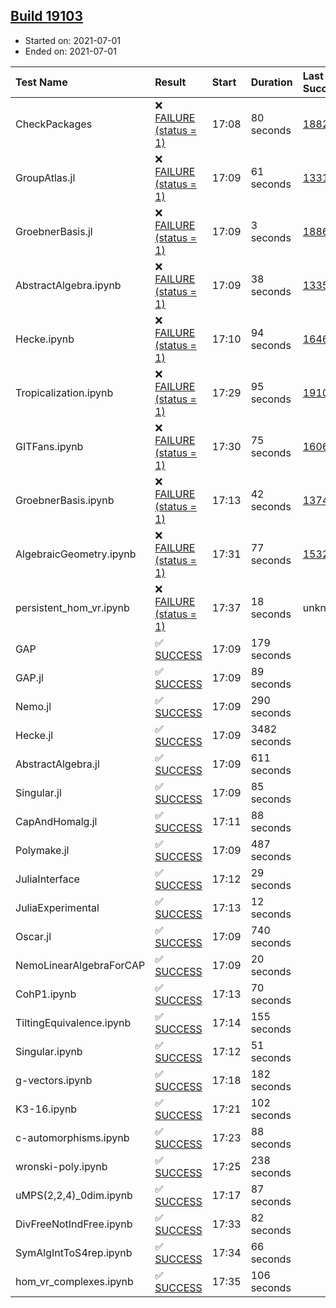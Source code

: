 ## [Build 19103](https://oscarci.mathematik.uni-kl.de/job/oscar/19103/)

* Started on: 2021-07-01
* Ended on: 2021-07-01

| Test Name    | Result | Start | Duration | Last Success | First Failure |
|:-------------|:-------|:------|:---------|:-------------|:--------------|
| CheckPackages | ❌ [FAILURE (status = 1)](https://oscarci.mathematik.uni-kl.de/job/oscar/19103/artifact/logs/build-19103/CheckPackages.log) | 17:08 | 80 seconds | [18822](https://oscarci.mathematik.uni-kl.de/job/oscar/18822/) | [18823](https://oscarci.mathematik.uni-kl.de/job/oscar/18823/) |
| GroupAtlas.jl | ❌ [FAILURE (status = 1)](https://oscarci.mathematik.uni-kl.de/job/oscar/19103/artifact/logs/build-19103/GroupAtlas.jl.log) | 17:09 | 61 seconds | [13311](https://oscarci.mathematik.uni-kl.de/job/oscar/13311/) | [13312](https://oscarci.mathematik.uni-kl.de/job/oscar/13312/) |
| GroebnerBasis.jl | ❌ [FAILURE (status = 1)](https://oscarci.mathematik.uni-kl.de/job/oscar/19103/artifact/logs/build-19103/GroebnerBasis.jl.log) | 17:09 | 3 seconds | [18864](https://oscarci.mathematik.uni-kl.de/job/oscar/18864/) | [18865](https://oscarci.mathematik.uni-kl.de/job/oscar/18865/) |
| AbstractAlgebra.ipynb | ❌ [FAILURE (status = 1)](https://oscarci.mathematik.uni-kl.de/job/oscar/19103/artifact/logs/build-19103/AbstractAlgebra.ipynb.log) | 17:09 | 38 seconds | [13355](https://oscarci.mathematik.uni-kl.de/job/oscar/13355/) | [13356](https://oscarci.mathematik.uni-kl.de/job/oscar/13356/) |
| Hecke.ipynb | ❌ [FAILURE (status = 1)](https://oscarci.mathematik.uni-kl.de/job/oscar/19103/artifact/logs/build-19103/Hecke.ipynb.log) | 17:10 | 94 seconds | [16463](https://oscarci.mathematik.uni-kl.de/job/oscar/16463/) | [16464](https://oscarci.mathematik.uni-kl.de/job/oscar/16464/) |
| Tropicalization.ipynb | ❌ [FAILURE (status = 1)](https://oscarci.mathematik.uni-kl.de/job/oscar/19103/artifact/logs/build-19103/Tropicalization.ipynb.log) | 17:29 | 95 seconds | [19102](https://oscarci.mathematik.uni-kl.de/job/oscar/19102/) | [19103](https://oscarci.mathematik.uni-kl.de/job/oscar/19103/) |
| GITFans.ipynb | ❌ [FAILURE (status = 1)](https://oscarci.mathematik.uni-kl.de/job/oscar/19103/artifact/logs/build-19103/GITFans.ipynb.log) | 17:30 | 75 seconds | [16068](https://oscarci.mathematik.uni-kl.de/job/oscar/16068/) | [16069](https://oscarci.mathematik.uni-kl.de/job/oscar/16069/) |
| GroebnerBasis.ipynb | ❌ [FAILURE (status = 1)](https://oscarci.mathematik.uni-kl.de/job/oscar/19103/artifact/logs/build-19103/GroebnerBasis.ipynb.log) | 17:13 | 42 seconds | [13748](https://oscarci.mathematik.uni-kl.de/job/oscar/13748/) | [13749](https://oscarci.mathematik.uni-kl.de/job/oscar/13749/) |
| AlgebraicGeometry.ipynb | ❌ [FAILURE (status = 1)](https://oscarci.mathematik.uni-kl.de/job/oscar/19103/artifact/logs/build-19103/AlgebraicGeometry.ipynb.log) | 17:31 | 77 seconds | [15322](https://oscarci.mathematik.uni-kl.de/job/oscar/15322/) | [15323](https://oscarci.mathematik.uni-kl.de/job/oscar/15323/) |
| persistent_hom_vr.ipynb | ❌ [FAILURE (status = 1)](https://oscarci.mathematik.uni-kl.de/job/oscar/19103/artifact/logs/build-19103/persistent_hom_vr.ipynb.log) | 17:37 | 18 seconds | unknown | unknown |
| GAP | ✅ [SUCCESS](https://oscarci.mathematik.uni-kl.de/job/oscar/19103/artifact/logs/build-19103/GAP.log) | 17:09 | 179 seconds |  |  |
| GAP.jl | ✅ [SUCCESS](https://oscarci.mathematik.uni-kl.de/job/oscar/19103/artifact/logs/build-19103/GAP.jl.log) | 17:09 | 89 seconds |  |  |
| Nemo.jl | ✅ [SUCCESS](https://oscarci.mathematik.uni-kl.de/job/oscar/19103/artifact/logs/build-19103/Nemo.jl.log) | 17:09 | 290 seconds |  |  |
| Hecke.jl | ✅ [SUCCESS](https://oscarci.mathematik.uni-kl.de/job/oscar/19103/artifact/logs/build-19103/Hecke.jl.log) | 17:09 | 3482 seconds |  |  |
| AbstractAlgebra.jl | ✅ [SUCCESS](https://oscarci.mathematik.uni-kl.de/job/oscar/19103/artifact/logs/build-19103/AbstractAlgebra.jl.log) | 17:09 | 611 seconds |  |  |
| Singular.jl | ✅ [SUCCESS](https://oscarci.mathematik.uni-kl.de/job/oscar/19103/artifact/logs/build-19103/Singular.jl.log) | 17:09 | 85 seconds |  |  |
| CapAndHomalg.jl | ✅ [SUCCESS](https://oscarci.mathematik.uni-kl.de/job/oscar/19103/artifact/logs/build-19103/CapAndHomalg.jl.log) | 17:11 | 88 seconds |  |  |
| Polymake.jl | ✅ [SUCCESS](https://oscarci.mathematik.uni-kl.de/job/oscar/19103/artifact/logs/build-19103/Polymake.jl.log) | 17:09 | 487 seconds |  |  |
| JuliaInterface | ✅ [SUCCESS](https://oscarci.mathematik.uni-kl.de/job/oscar/19103/artifact/logs/build-19103/JuliaInterface.log) | 17:12 | 29 seconds |  |  |
| JuliaExperimental | ✅ [SUCCESS](https://oscarci.mathematik.uni-kl.de/job/oscar/19103/artifact/logs/build-19103/JuliaExperimental.log) | 17:13 | 12 seconds |  |  |
| Oscar.jl | ✅ [SUCCESS](https://oscarci.mathematik.uni-kl.de/job/oscar/19103/artifact/logs/build-19103/Oscar.jl.log) | 17:09 | 740 seconds |  |  |
| NemoLinearAlgebraForCAP | ✅ [SUCCESS](https://oscarci.mathematik.uni-kl.de/job/oscar/19103/artifact/logs/build-19103/NemoLinearAlgebraForCAP.log) | 17:09 | 20 seconds |  |  |
| CohP1.ipynb | ✅ [SUCCESS](https://oscarci.mathematik.uni-kl.de/job/oscar/19103/artifact/logs/build-19103/CohP1.ipynb.log) | 17:13 | 70 seconds |  |  |
| TiltingEquivalence.ipynb | ✅ [SUCCESS](https://oscarci.mathematik.uni-kl.de/job/oscar/19103/artifact/logs/build-19103/TiltingEquivalence.ipynb.log) | 17:14 | 155 seconds |  |  |
| Singular.ipynb | ✅ [SUCCESS](https://oscarci.mathematik.uni-kl.de/job/oscar/19103/artifact/logs/build-19103/Singular.ipynb.log) | 17:12 | 51 seconds |  |  |
| g-vectors.ipynb | ✅ [SUCCESS](https://oscarci.mathematik.uni-kl.de/job/oscar/19103/artifact/logs/build-19103/g-vectors.ipynb.log) | 17:18 | 182 seconds |  |  |
| K3-16.ipynb | ✅ [SUCCESS](https://oscarci.mathematik.uni-kl.de/job/oscar/19103/artifact/logs/build-19103/K3-16.ipynb.log) | 17:21 | 102 seconds |  |  |
| c-automorphisms.ipynb | ✅ [SUCCESS](https://oscarci.mathematik.uni-kl.de/job/oscar/19103/artifact/logs/build-19103/c-automorphisms.ipynb.log) | 17:23 | 88 seconds |  |  |
| wronski-poly.ipynb | ✅ [SUCCESS](https://oscarci.mathematik.uni-kl.de/job/oscar/19103/artifact/logs/build-19103/wronski-poly.ipynb.log) | 17:25 | 238 seconds |  |  |
| uMPS(2,2,4)_0dim.ipynb | ✅ [SUCCESS](https://oscarci.mathematik.uni-kl.de/job/oscar/19103/artifact/logs/build-19103/uMPS-2-2-4-_0dim.ipynb.log) | 17:17 | 87 seconds |  |  |
| DivFreeNotIndFree.ipynb | ✅ [SUCCESS](https://oscarci.mathematik.uni-kl.de/job/oscar/19103/artifact/logs/build-19103/DivFreeNotIndFree.ipynb.log) | 17:33 | 82 seconds |  |  |
| SymAlgIntToS4rep.ipynb | ✅ [SUCCESS](https://oscarci.mathematik.uni-kl.de/job/oscar/19103/artifact/logs/build-19103/SymAlgIntToS4rep.ipynb.log) | 17:34 | 66 seconds |  |  |
| hom_vr_complexes.ipynb | ✅ [SUCCESS](https://oscarci.mathematik.uni-kl.de/job/oscar/19103/artifact/logs/build-19103/hom_vr_complexes.ipynb.log) | 17:35 | 106 seconds |  |  |
